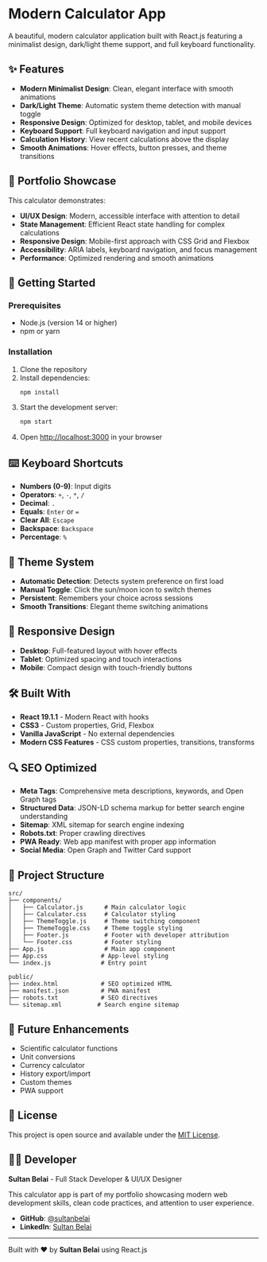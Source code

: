 # Modern Calculator App

A beautiful, modern calculator application built with React.js featuring a minimalist design, dark/light theme support, and full keyboard functionality.

## ✨ Features

- **Modern Minimalist Design**: Clean, elegant interface with smooth animations
- **Dark/Light Theme**: Automatic system theme detection with manual toggle
- **Responsive Design**: Optimized for desktop, tablet, and mobile devices
- **Keyboard Support**: Full keyboard navigation and input support
- **Calculation History**: View recent calculations above the display
- **Smooth Animations**: Hover effects, button presses, and theme transitions

## 🎯 Portfolio Showcase

This calculator demonstrates:
- **UI/UX Design**: Modern, accessible interface with attention to detail
- **State Management**: Efficient React state handling for complex calculations
- **Responsive Design**: Mobile-first approach with CSS Grid and Flexbox
- **Accessibility**: ARIA labels, keyboard navigation, and focus management
- **Performance**: Optimized rendering and smooth animations

## 🚀 Getting Started

### Prerequisites
- Node.js (version 14 or higher)
- npm or yarn

### Installation
1. Clone the repository
2. Install dependencies:
   ```bash
   npm install
   ```
3. Start the development server:
   ```bash
   npm start
   ```
4. Open [http://localhost:3000](http://localhost:3000) in your browser

## ⌨️ Keyboard Shortcuts

- **Numbers (0-9)**: Input digits
- **Operators**: `+`, `-`, `*`, `/`
- **Decimal**: `.`
- **Equals**: `Enter` or `=`
- **Clear All**: `Escape`
- **Backspace**: `Backspace`
- **Percentage**: `%`

## 🎨 Theme System

- **Automatic Detection**: Detects system preference on first load
- **Manual Toggle**: Click the sun/moon icon to switch themes
- **Persistent**: Remembers your choice across sessions
- **Smooth Transitions**: Elegant theme switching animations

## 📱 Responsive Design

- **Desktop**: Full-featured layout with hover effects
- **Tablet**: Optimized spacing and touch interactions
- **Mobile**: Compact design with touch-friendly buttons

## 🛠️ Built With

- **React 19.1.1** - Modern React with hooks
- **CSS3** - Custom properties, Grid, Flexbox
- **Vanilla JavaScript** - No external dependencies
- **Modern CSS Features** - CSS custom properties, transitions, transforms

## 🔍 SEO Optimized

- **Meta Tags**: Comprehensive meta descriptions, keywords, and Open Graph tags
- **Structured Data**: JSON-LD schema markup for better search engine understanding
- **Sitemap**: XML sitemap for search engine indexing
- **Robots.txt**: Proper crawling directives
- **PWA Ready**: Web app manifest with proper app information
- **Social Media**: Open Graph and Twitter Card support

## 📁 Project Structure

```
src/
├── components/
│   ├── Calculator.js      # Main calculator logic
│   ├── Calculator.css     # Calculator styling
│   ├── ThemeToggle.js     # Theme switching component
│   ├── ThemeToggle.css    # Theme toggle styling
│   ├── Footer.js          # Footer with developer attribution
│   └── Footer.css         # Footer styling
├── App.js                 # Main app component
├── App.css               # App-level styling
└── index.js              # Entry point

public/
├── index.html            # SEO optimized HTML
├── manifest.json         # PWA manifest
├── robots.txt            # SEO directives
└── sitemap.xml          # Search engine sitemap
```

## 🎯 Future Enhancements

- Scientific calculator functions
- Unit conversions
- Currency calculator
- History export/import
- Custom themes
- PWA support

## 📄 License

This project is open source and available under the [MIT License](LICENSE).

## 👨‍💻 Developer

**Sultan Belai** - Full Stack Developer & UI/UX Designer

This calculator app is part of my portfolio showcasing modern web development skills, clean code practices, and attention to user experience.

<!-- - **Portfolio**: [your-portfolio.com](https://your-portfolio.com/) -->
- **GitHub**: [@sultanbelai](https://github.com/sultanbelai)
- **LinkedIn**: [Sultan Belai](https://in.linkedin.com/in/sultan-belai-65691416a)

---

Built with ❤️ by **Sultan Belai** using React.js
